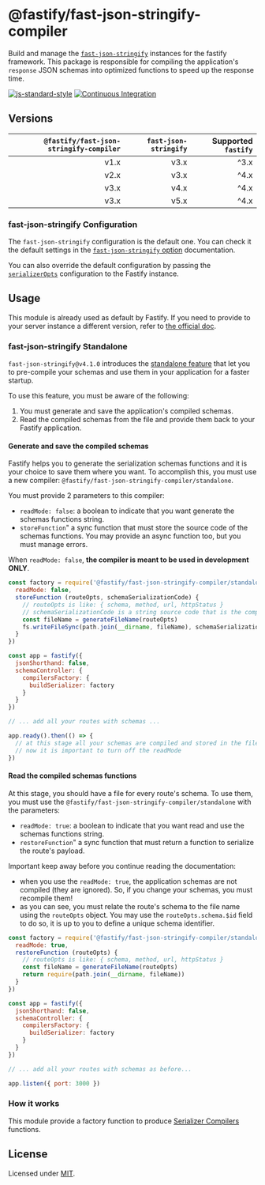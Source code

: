 # @fastify/fast-json-stringify-compiler
Build and manage the [`fast-json-stringify`](https://www.npmjs.com/package/fast-json-stringify) instances for the fastify framework.
This package is responsible for compiling the application's `response` JSON schemas into optimized functions to speed up the response time.

[![js-standard-style](https://img.shields.io/badge/code%20style-standard-brightgreen.svg?style=flat)](http://standardjs.com/)
[![Continuous Integration](https://github.com/fastify/fast-json-stringify-compiler/workflows/Continuous%20Integration/badge.svg)](https://github.com/fastify/fast-json-stringify-compiler/actions/workflows/ci.yml)


## Versions

| `@fastify/fast-json-stringify-compiler` | `fast-json-stringify` | Supported `fastify` |
|----------------------------------------:|----------------------:|--------------------:|
|                                    v1.x |                  v3.x |                ^3.x |
|                                    v2.x |                  v3.x |                ^4.x |
|                                    v3.x |                  v4.x |                ^4.x |
|                                    v3.x |                  v5.x |                ^4.x |

### fast-json-stringify Configuration

The `fast-json-stringify` configuration is the default one. You can check it the default settings in the [`fast-json-stringify` option](https://github.com/fastify/fast-json-stringify/#options) documentation.

You can also override the default configuration by passing the [`serializerOpts`](https://www.fastify.io/docs/latest/Reference/Server/#serializeropts) configuration to the Fastify instance.

## Usage

This module is already used as default by Fastify.
If you need to provide to your server instance a different version, refer to [the official doc](https://www.fastify.io/docs/latest/Reference/Server/#schemacontroller).

### fast-json-stringify Standalone

`fast-json-stringify@v4.1.0` introduces the [standalone feature](https://github.com/fastify/fast-json-stringify#standalone) that let you to pre-compile your schemas and use them in your application for a faster startup.

To use this feature, you must be aware of the following:

1. You must generate and save the application's compiled schemas.
2. Read the compiled schemas from the file and provide them back to your Fastify application.


#### Generate and save the compiled schemas

Fastify helps you to generate the serialization schemas functions and it is your choice to save them where you want.
To accomplish this, you must use a new compiler: `@fastify/fast-json-stringify-compiler/standalone`.

You must provide 2 parameters to this compiler:

- `readMode: false`: a boolean to indicate that you want generate the schemas functions string.
- `storeFunction`" a sync function that must store the source code of the schemas functions. You may provide an async function too, but you must manage errors.

When `readMode: false`, **the compiler is meant to be used in development ONLY**.


```js
const factory = require('@fastify/fast-json-stringify-compiler/standalone')({
  readMode: false,
  storeFunction (routeOpts, schemaSerializationCode) {
    // routeOpts is like: { schema, method, url, httpStatus }
    // schemaSerializationCode is a string source code that is the compiled schema function
    const fileName = generateFileName(routeOpts)
    fs.writeFileSync(path.join(__dirname, fileName), schemaSerializationCode)
  }
})

const app = fastify({
  jsonShorthand: false,
  schemaController: {
    compilersFactory: {
      buildSerializer: factory
    }
  }
})

// ... add all your routes with schemas ...

app.ready().then(() => {
  // at this stage all your schemas are compiled and stored in the file system
  // now it is important to turn off the readMode
})
```

#### Read the compiled schemas functions

At this stage, you should have a file for every route's schema.
To use them, you must use the `@fastify/fast-json-stringify-compiler/standalone` with the parameters:

- `readMode: true`: a boolean to indicate that you want read and use the schemas functions string.
- `restoreFunction`" a sync function that must return a function to serialize the route's payload.

Important keep away before you continue reading the documentation:

- when you use the `readMode: true`, the application schemas are not compiled (they are ignored). So, if you change your schemas, you must recompile them!
- as you can see, you must relate the route's schema to the file name using the `routeOpts` object. You may use the `routeOpts.schema.$id` field to do so, it is up to you to define a unique schema identifier.

```js
const factory = require('@fastify/fast-json-stringify-compiler/standalone')({
  readMode: true,
  restoreFunction (routeOpts) {
    // routeOpts is like: { schema, method, url, httpStatus }
    const fileName = generateFileName(routeOpts)
    return require(path.join(__dirname, fileName))
  }
})

const app = fastify({
  jsonShorthand: false,
  schemaController: {
    compilersFactory: {
      buildSerializer: factory
    }
  }
})

// ... add all your routes with schemas as before...

app.listen({ port: 3000 })
```

### How it works

This module provide a factory function to produce [Serializer Compilers](https://www.fastify.io/docs/latest/Reference/Server/#serializercompiler) functions.

## License

Licensed under [MIT](./LICENSE).
